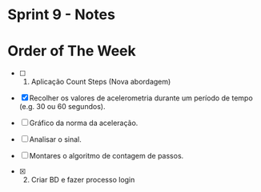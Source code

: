# Sprint 9 - Notes 

# Order of The Week

- [ ]  1. Aplicação Count Steps (Nova abordagem)
  - [x]  Recolher os valores de acelerometria durante um período de tempo (e.g. 30 ou 60 segundos).
  - [ ]  Gráfico da norma da aceleração.
  - [ ]  Analisar o sinal.
  - [ ]  Montares o algoritmo de contagem de passos.

- [x]  2. Criar BD e fazer processo login
